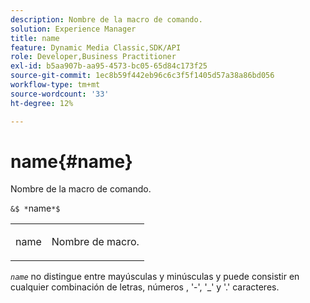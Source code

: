 ```yaml
---
description: Nombre de la macro de comando.
solution: Experience Manager
title: name
feature: Dynamic Media Classic,SDK/API
role: Developer,Business Practitioner
exl-id: b5aa907b-aa95-4573-bc05-65d84c173f25
source-git-commit: 1ec8b59f442eb96c6c3f5f1405d57a38a86bd056
workflow-type: tm+mt
source-wordcount: '33'
ht-degree: 12%

---
```


# name{#name}

Nombre de la macro de comando.

`&$ *`name`*$`

<table id="simpletable_A07C4682275F461BA1F3B7752CE3FAE1"> 
 <tr class="strow"> 
  <td class="stentry"> <p><span class="codeph"> <span class="varname"> name</span></span> </p> </td> 
  <td class="stentry"> <p>Nombre de macro. </p></td> 
 </tr> 
</table>

*`name`* no distingue entre mayúsculas y minúsculas y puede consistir en cualquier combinación de letras, números , &#39;-&#39;, &#39;_&#39; y &#39;.&#39; caracteres.
